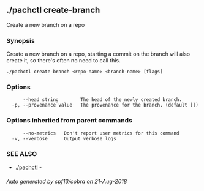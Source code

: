 ## ./pachctl create-branch

Create a new branch on a repo

### Synopsis


Create a new branch on a repo, starting a commit on the branch will also create it, so there's often no need to call this.

```
./pachctl create-branch <repo-name> <branch-name> [flags]
```

### Options

```
      --head string        The head of the newly created branch.
  -p, --provenance value   The provenance for the branch. (default [])
```

### Options inherited from parent commands

```
      --no-metrics   Don't report user metrics for this command
  -v, --verbose      Output verbose logs
```

### SEE ALSO
* [./pachctl](./pachctl.md)	 - 

###### Auto generated by spf13/cobra on 21-Aug-2018
